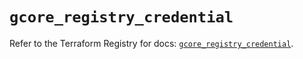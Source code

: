 # `gcore_registry_credential`

Refer to the Terraform Registry for docs: [`gcore_registry_credential`](https://registry.terraform.io/providers/g-core/gcore/0.31.1/docs/resources/registry_credential).
